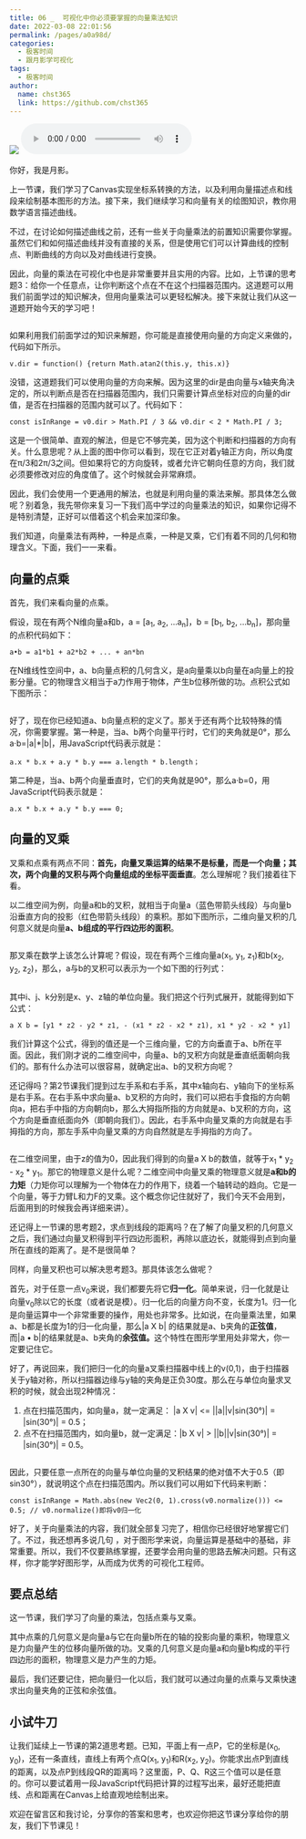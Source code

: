 ```yaml
---
title: 06 _  可视化中你必须要掌握的向量乘法知识
date: 2022-03-08 22:01:56
permalink: /pages/a0a98d/
categories: 
  - 极客时间
  - 跟月影学可视化
tags: 
  - 极客时间
author: 
  name: chst365
  link: https://github.com/chst365
---
```

![](https://cdn.jsdelivr.net/gh/chst365/bolgImgs/imgs/topImgs/155.jpg)
<audio title="06 _  可视化中你必须要掌握的向量乘法知识" src="https://static001.geekbang.org/resource/audio/f3/54/f33ea06925ab306654336497a499bb54.mp3" controls="controls"></audio> 
<p>你好，我是月影。</p><p>上一节课，我们学习了Canvas实现坐标系转换的方法，以及利用向量描述点和线段来绘制基本图形的方法。接下来，我们继续学习和向量有关的绘图知识，教你用数学语言描述曲线。</p><p>不过，在讨论如何描述曲线之前，还有一些关于向量乘法的前置知识需要你掌握。虽然它们和如何描述曲线并没有直接的关系，但是使用它们可以计算曲线的控制点、判断曲线的方向以及对曲线进行变换。</p><p>因此，向量的乘法在可视化中也是非常重要并且实用的内容。比如，上节课的思考题3：给你一个任意点，让你判断这个点在不在这个扫描器范围内。这道题可以用我们前面学过的知识解决，但用向量乘法可以更轻松解决。接下来就让我们从这一道题开始今天的学习吧！</p><p><img src="https://static001.geekbang.org/resource/image/61/55/61240301b570ff20e0fdff2d2910f955.jpg" alt=""></p><p>如果利用我们前面学过的知识来解题，你可能是直接使用向量的方向定义来做的，代码如下所示。</p><pre><code>v.dir = function() {return Math.atan2(this.y, this.x)}
</code></pre><p>没错，这道题我们可以使用向量的方向来解。因为这里的dir是由向量与x轴夹角决定的，所以判断点是否在扫描器范围内，我们只需要计算点坐标对应的向量的dir值，是否在扫描器的范围内就可以了。代码如下：</p><pre><code>const isInRange = v0.dir &gt; Math.PI / 3 &amp;&amp; v0.dir &lt; 2 * Math.PI / 3;
</code></pre><p>这是一个很简单、直观的解法，但是它不够完美，因为这个判断和扫描器的方向有关。什么意思呢？从上面的图中你可以看到，现在它正对着y轴正方向，所以角度在π/3和2π/3之间。但如果将它的方向旋转，或者允许它朝向任意的方向，我们就必须要修改对应的角度值了。这个时候就会非常麻烦。</p><!-- [[[read_end]]] --><p>因此，我们会使用一个更通用的解法，也就是利用向量的乘法来解。那具体怎么做呢？别着急，我先带你来复习一下我们高中学过的向量乘法的知识，如果你记得不是特别清楚，正好可以借着这个机会来加深印象。</p><p>我们知道，向量乘法有两种，一种是点乘，一种是叉乘，它们有着不同的几何和物理含义。下面，我们一一来看。</p><h2>向量的点乘</h2><p>首先，我们来看向量的点乘。</p><p>假设，现在有两个N维向量a和b，a = [a<sub>1</sub>, a<sub>2</sub>, ...a<sub>n</sub>]，b = [b<sub>1</sub>, b<sub>2</sub>, ...b<sub>n</sub>]，那向量的点积代码如下：</p><pre><code>a•b = a1*b1 + a2*b2 + ... + an*bn
</code></pre><p>在N维线性空间中，a、b向量点积的几何含义，是a向量乘以b向量在a向量上的投影分量。它的物理含义相当于a力作用于物体，产生b位移所做的功。点积公式如下图所示：</p><p><img src="https://static001.geekbang.org/resource/image/08/36/08ed8e6ded30ae53d8d3900e7f8bee36.jpg" alt=""></p><p>好了，现在你已经知道a、b向量点积的定义了。那关于还有两个比较特殊的情况，你需要掌握。第一种是，当a、b两个向量平行时，它们的夹角就是0°，那么a·b=|a|*|b|，用JavaScript代码表示就是：</p><pre><code>a.x * b.x + a.y * b.y === a.length * b.length；
</code></pre><p>第二种是，当a、b两个向量垂直时，它们的夹角就是90°，那么a·b=0，用JavaScript代码表示就是：</p><pre><code>a.x * b.x + a.y * b.y === 0;
</code></pre><h2>向量的叉乘</h2><p>叉乘和点乘有两点不同：<strong>首先，向量叉乘运算的结果不是标量，而是一个向量；其次，两个向量的叉积与两个向量组成的坐标平面垂直</strong>。怎么理解呢？我们接着往下看。</p><p>以二维空间为例，向量a和b的叉积，就相当于向量a（蓝色带箭头线段）与向量b沿垂直方向的投影（红色带箭头线段）的乘积。那如下图所示，二维向量叉积的几何意义就是向量<strong>a、b组成的平行四边形的面积</strong>。</p><p><img src="https://static001.geekbang.org/resource/image/2a/92/2ace54dafe5dae80e783a7fd7b38e392.png" alt=""></p><p>那叉乘在数学上该怎么计算呢？假设，现在有两个三维向量a(x<sub>1</sub>, y<sub>1</sub>, z<sub>1</sub>)和b(x<sub>2</sub>, y<sub>2</sub>, z<sub>2</sub>)，那么，a与b的叉积可以表示为一个如下图的行列式：</p><p><img src="https://static001.geekbang.org/resource/image/72/ca/72227ffca461a60a1e79c0f54b6777ca.jpg" alt=""></p><p>其中i、j、k分别是x、y、z轴的单位向量。我们把这个行列式展开，就能得到如下公式：</p><pre><code>a X b = [y1 * z2 - y2 * z1, - (x1 * z2 - x2 * z1), x1 * y2 - x2 * y1]
</code></pre><p>我们计算这个公式，得到的值还是一个三维向量，它的方向垂直于a、b所在平面。因此，我们刚才说的二维空间中，向量a、b的叉积方向就是垂直纸面朝向我们的。那有什么办法可以很容易，就确定出a、b的叉积方向呢？</p><p>还记得吗？第2节课我们提到过左手系和右手系，其中x轴向右、y轴向下的坐标系是右手系。在右手系中求向量a、b叉积的方向时，我们可以把右手食指的方向朝向a，把右手中指的方向朝向b，那么大拇指所指的方向就是a、b叉积的方向，这个方向是垂直纸面向外（即朝向我们）。因此，右手系中向量叉乘的方向就是右手拇指的方向，那左手系中向量叉乘的方向自然就是左手拇指的方向了。</p><p><img src="https://static001.geekbang.org/resource/image/e1/89/e1a3da7d12e40b7acfa46ba4293d2b89.jpg" alt=""></p><p>在二维空间里，由于z的值为0，因此我们得到的向量a X b的数值，就等于x<sub>1</sub> * y<sub>2</sub> - x<sub>2</sub> * y<sub>1</sub>。那它的物理意义是什么呢？二维空间中向量叉乘的物理意义就是<strong>a和b的力矩</strong>（力矩你可以理解为一个物体在力的作用下，绕着一个轴转动的趋向。它是一个向量，等于力臂L和力F的叉乘。这个概念你记住就好了，我们今天不会用到，后面用到的时候我会再详细来讲）。</p><p>还记得上一节课的思考题2，求点到线段的距离吗？在了解了向量叉积的几何意义之后，我们通过向量叉积得到平行四边形面积，再除以底边长，就能得到点到向量所在直线的距离了。是不是很简单？</p><p>同样，向量叉积也可以解决思考题3。那具体该怎么做呢？</p><p>首先，对于任意一点v<sub>0</sub>来说，我们都要先将它<strong>归一化</strong>。简单来说，归一化就是让向量v<sub>0</sub>除以它的长度（或者说是模）。归一化后的向量方向不变，长度为1。归一化是向量运算中一个非常重要的操作，用处也非常多。比如说，在向量乘法里，如果a、b都是长度为1的归一化向量，那么|a X b| 的结果就是a、b夹角的<strong>正弦值</strong>，而|a • b|的结果就是a、b夹角的<strong>余弦值。</strong>这个特性在图形学里用处非常大，你一定要记住它。</p><p>好了，再说回来，我们把归一化的向量a叉乘扫描器中线上的v(0,1)，由于扫描器关于y轴对称，所以扫描器边缘与y轴的夹角是正负30度。那么在与单位向量求叉积的时候，就会出现2种情况：</p><ol>
<li>点在扫描范围内，如向量a，就一定满足： |a X v| &lt;= ||a||v|sin(30°)| = |sin(30°)| = 0.5；</li>
<li>点不在扫描范围内，如向量b，就一定满足：|b X v| &gt; ||b||v|sin(30°)| = |sin(30°)| = 0.5。</li>
</ol><p><img src="https://static001.geekbang.org/resource/image/9e/4a/9ea951c875b5dc3bc3169dda68fea94a.jpg" alt=""></p><p>因此，只要任意一点所在的向量与单位向量的叉积结果的绝对值不大于0.5（即sin30°），就说明这个点在扫描范围内。所以我们可以用如下代码来判断：</p><pre><code>const isInRange = Math.abs(new Vec2(0, 1).cross(v0.normalize())) &lt;= 0.5; // v0.normalize()即将v0归一化
</code></pre><p>好了，关于向量乘法的内容，我们就全部复习完了，相信你已经很好地掌握它们了。不过，我还想再多说几句 ，对于图形学来说，向量运算是基础中的基础，非常重要。所以，我们不仅要熟练掌握，还要学会用向量的思路去解决问题。只有这样，你才能学好图形学，从而成为优秀的可视化工程师。</p><h2>要点总结</h2><p>这一节课，我们学习了向量的乘法，包括点乘与叉乘。</p><p>其中点乘的几何意义是向量a与它在向量b所在的轴的投影向量的乘积，物理意义是力向量产生的位移向量所做的功。叉乘的几何意义是向量a和向量b构成的平行四边形的面积，物理意义是力产生的力矩。</p><p>最后，我们还要记住，把向量归一化以后，我们就可以通过向量的点乘与叉乘快速求出向量夹角的正弦和余弦值。</p><h2>小试牛刀</h2><p>让我们延续上一节课的第2道思考题。已知，平面上有一点P，它的坐标是(x<sub>0</sub>, y<sub>0</sub>)，还有一条直线，直线上有两个点Q(x<sub>1</sub>, y<sub>1</sub>)和R(x<sub>2</sub>, y<sub>2</sub>)。你能求出点P到直线的距离，以及点P到线段QR的距离吗？这里面，P、Q、R这三个值可以是任意的。你可以要试着用一段JavaScript代码把计算的过程写出来，最好还能把直线、点和距离在Canvas上给直观地绘制出来。</p><p>欢迎在留言区和我讨论，分享你的答案和思考，也欢迎你把这节课分享给你的朋友，我们下节课见！</p>
